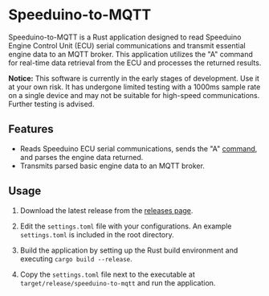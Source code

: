# Speeduino-to-MQTT

Speeduino-to-MQTT is a Rust application designed to read Speeduino Engine Control Unit (ECU) serial communications and transmit essential engine data to an MQTT broker. This application utilizes the "A" command for real-time data retrieval from the ECU and processes the returned results.

**Notice:**
This software is currently in the early stages of development. Use it at your own risk. It has undergone limited testing with a 1000ms sample rate on a single device and may not be suitable for high-speed communications. Further testing is advised.

## Features

- Reads Speeduino ECU serial communications, sends the "A" [command](https://wiki.speeduino.com/en/reference/Interface_Protocol), and parses the engine data returned.
- Transmits parsed basic engine data to an MQTT broker.

## Usage

1. Download the latest release from the [releases page](https://github.com/your-username/speeduino-to-mqtt).

2. Edit the `settings.toml` file with your configurations. An example `settings.toml` is included in the root directory.

3. Build the application by setting up the Rust build environment and executing `cargo build --release`.

4. Copy the `settings.toml` file next to the executable at `target/release/speeduino-to-mqtt` and run the application.

